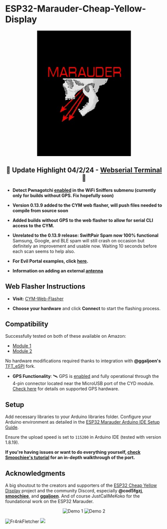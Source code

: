 # ESP32-Marauder-Cheap-Yellow-Display

<p align="center">
  <img alt="Marauder logo" src="https://github.com/justcallmekoko/ESP32Marauder/blob/master/pictures/marauder3L.jpg?raw=true" width="300">
</p>
<div align="center">  
  
  ## 🌟 Update Highlight 04/2/24 - [Webserial Terminal](https://fr4nkfletcher.github.io/ESP32-Marauder-Cheap-Yellow-Display/serial_terminal.html) 🌟

</div>

  - **Detect Pwnagotchi [enabled](https://github.com/Fr4nkFletcher/ESP32-Marauder-Cheap-Yellow-Display/blob/master/screenshots/pwn2.jpg) in the WiFi Sniffers submenu (currently only for builds without GPS. Fix hopefully soon)**

- **Version 0.13.9 added to the CYM web flasher, will push files needed to compile from source soon** 

- **Added builds without GPS to the web flasher to allow for serial CLI access to the CYM.**
    
- **Unrelated to the 0.13.9 release: SwiftPair Spam now 100% functional** Samsung, Google, and BLE spam will still crash on occasion but definitely an improvement and usable now. Waiting 10 seconds before each scan seems to help also.

- **For Evil Portal examples, click [here](https://github.com/Fr4nkFletcher/ESP32-Marauder-Cheap-Yellow-Display/blob/master/Evil%20Portal/).**

- **Information on adding an external [antenna](https://github.com/Fr4nkFletcher/ESP32-Marauder-Cheap-Yellow-Display/blob/master/AntennaMod.md)**


## Web Flasher Instructions
- **Visit:** [CYM-Web-Flasher](https://fr4nkfletcher.github.io/ESP32-Marauder-Cheap-Yellow-Display/flash0.html)

- **Choose your hardware** and click **Connect** to start the flashing process.

## Compatibility

Successfully tested on both of these available on Amazon:
- [Module 1](https://amazon.com/dp/B0BVFXR313)
- [Module 2](https://amazon.com/dp/B0CLR7MQ91)

No hardware modifications required thanks to integration with **@ggaljoen's** [TFT_eSPI](https://github.com/ggaljoen/TFT_eSPI) fork.

- **GPS Functionality**: 🛰 GPS is [enabled](screenshots/gps5.jpg) and fully operational through the 4-pin connector located near the MicroUSB port of the CYD module. [Check here](https://github.com/justcallmekoko/ESP32Marauder/wiki/gps-modification) for details on supported GPS hardware.

## Setup

Add necessary libraries to your Arduino libraries folder. Configure your Arduino environment as detailed in the [ESP32 Marauder Arduino IDE Setup Guide](https://github.com/justcallmekoko/ESP32Marauder/wiki/arduino-ide-setup).

Ensure the upload speed is set to `115200` in Arduino IDE (tested with version 1.8.19).

**If you're having issues or want to do everything yourself, [check Smoochiee's tutorial](https://github.com/smoochiee/MARAUDER-FOR-CYD---CHEAP-YELLOW-DISPLAY) for an in-depth walkthrough of the port.**

## Acknowledgments

A big shoutout to the creators and supporters of the [ESP32 Cheap Yellow Display](https://github.com/witnessmenow/ESP32-Cheap-Yellow-Display) project and the community Discord, especially **@cod5fgzj**, [**smoochiee**](https://github.com/smoochiee), and [**ggaljoen**](https://github.com/ggaljoen). And of course JustCallMeKoko for the foundational work on the ESP32 Marauder.

<p align="center">
  <img src="https://github.com/Fr4nkFletcher/ESP32-Marauder-Cheap-Yellow-Display/blob/master/screenshots/2.gif" alt="Demo 1">
  <img src="https://github.com/Fr4nkFletcher/ESP32-Marauder-Cheap-Yellow-Display/blob/master/screenshots/swift2.gif" alt="Demo 2">
</p>

<p align="left"> <img src="https://komarev.com/ghpvc/?username=Fr4nkFletcher&label=Views&color=0e75b6&style=flat" alt="Fr4nkFletcher" />
<img src="https://img.shields.io/github/issues/Fr4nkFletcher/ESP32-Marauder-Cheap-Yellow-Display?style=flat-square" />
</p>
